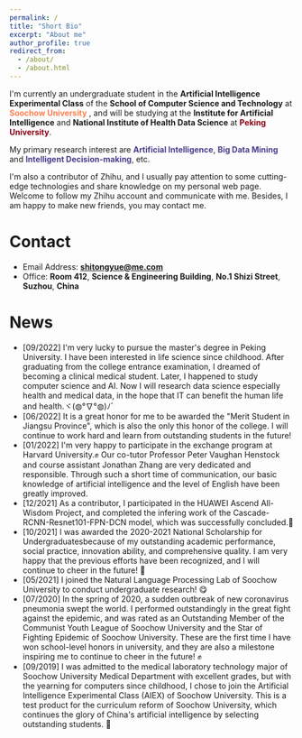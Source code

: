 ```yaml
---
permalink: /
title: "Short Bio"
excerpt: "About me"
author_profile: true
redirect_from: 
  - /about/
  - /about.html
---
```


I'm currently an undergraduate student in the **Artificial Intelligence Experimental Class** of the **School of Computer Science and Technology** at **<font color="#FF7F50">Soochow University</font>** , and will be studying at the **Institute for Artificial Intelligence** and **National Institute of Health Data Science** at **<font color="#8B0012">Peking University</font>**.

My primary research interest are **<font color="#483D8B">Artificial Intelligence</font>**, **<font color="#483D8B">Big Data Mining</font>** and **<font color="#483D8B">Intelligent Decision-making</font>**, etc.

I'm also a contributor of Zhihu, and I usually pay attention to some cutting-edge technologies and share knowledge on my personal web page. Welcome to follow my Zhihu account and communicate with me. Besides, I am happy to make new friends, you may contact me.


Contact
======
* Email Address: **shitongyue@me.com**
* Office: **Room 412**, **Science & Engineering Building**, **No.1 Shizi Street**, **Suzhou**, **China**


News
======
* [09/2022] I'm very lucky to pursue the master's degree in Peking University. I have been interested in life science since childhood. After graduating from the college entrance examination, I dreamed of becoming a clinical medical student. Later, I happened to study computer science and AI. Now I will research data science especially health and medical data, in the hope that IT can benefit the human life and health.ヾ(◍°∇°◍)ﾉﾞ
* [06/2022] It is a great honor for me to be awarded the "Merit Student in Jiangsu Province", which is also the only this honor of the college. I will continue to work hard and learn from outstanding students in the future!
* [01/2022] I'm very happy to participate in the exchange program at Harvard University.✊ Our co-tutor Professor Peter Vaughan Henstock and course assistant Jonathan Zhang are very dedicated and responsible. Through such a short time of communication, our basic knowledge of artificial intelligence and the level of English have been greatly improved.
* [12/2021] As a contributor, I participated in the HUAWEI Ascend All-Wisdom Project, and completed the infering work of the Cascade-RCNN-Resnet101-FPN-DCN model, which was successfully concluded.💪
* [10/2021] I was awarded the 2020-2021 National Scholarship for Undergraduatesbecause of my outstanding academic performance, social practice, innovation ability, and comprehensive quality. I am very happy that the previous efforts have been recognized, and I will continue to cheer in the future! 🎉
* [05/2021] I joined the Natural Language Processing Lab of Soochow University to conduct undergraduate research! 😋
* [07/2020] In the spring of 2020, a sudden outbreak of new coronavirus pneumonia swept the world. I performed outstandingly in the great fight against the epidemic, and was rated as an Outstanding Member of the Communist Youth League of Soochow University and the Star of Fighting Epidemic of Soochow University. These are the first time I have won school-level honors in university, and they are also a milestone inspiring me to continue to cheer in the future! ✊
* [09/2019] I was admitted to the medical laboratory technology major of Soochow University Medical Department with excellent grades, but with the yearning for computers since childhood, I chose to join the Artificial Intelligence Experimental Class (AIEX) of Soochow University. This is a test product for the curriculum reform of Soochow University, which continues the glory of China's artificial intelligence by selecting outstanding students. 💪